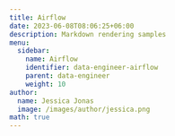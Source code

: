 ```yaml
---
title: Airflow
date: 2023-06-08T08:06:25+06:00
description: Markdown rendering samples
menu:
  sidebar:
    name: Airflow
    identifier: data-engineer-airflow
    parent: data-engineer
    weight: 10
author:
  name: Jessica Jonas
  image: /images/author/jessica.png
math: true
---
```


